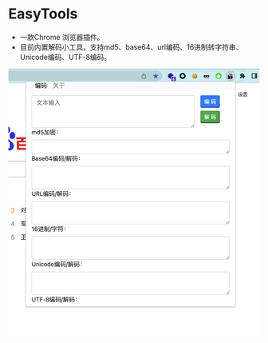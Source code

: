 # EasyTools
- 一款Chrome 浏览器插件。
- 目前内置解码小工具，支持md5、base64、url编码、16进制转字符串、Unicode编码、UTF-8编码。

![EasyETools](docs/EasyTools.png)